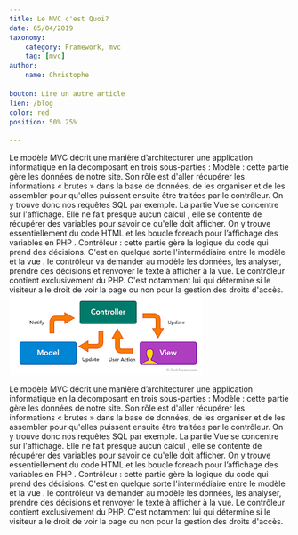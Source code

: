 ```yaml
---
title: Le MVC c'est Quoi?
date: 05/04/2019
taxonomy:
    category: Framework, mvc
    tag: [mvc]
author:
    name: Christophe
    
bouton: Lire un autre article
lien: /blog
color: red
position: 50% 25%

---
```


 
Le modèle MVC décrit une manière d’architecturer une application informatique en la décomposant en trois sous-parties :
Modèle : cette partie gère les données de notre site. Son rôle est d'aller récupérer les informations « brutes » dans la base de données, de les organiser et de les assembler pour qu'elles puissent ensuite être traitées par le contrôleur. On y trouve donc nos  requêtes SQL par exemple.
La partie Vue se concentre sur l'affichage. Elle ne fait presque aucun calcul , elle  se contente de récupérer des variables pour savoir ce qu'elle doit afficher. On y trouve essentiellement du code HTML et les boucle foreach pour l’affichage des variables en PHP .
Contrôleur : cette partie gère la logique du code qui prend des décisions. C'est en quelque sorte l'intermédiaire entre le modèle et la vue . le contrôleur va demander au modèle les données, les analyser, prendre des décisions et renvoyer le texte à afficher à la vue. Le contrôleur contient exclusivement du PHP. C'est notamment lui qui détermine si le visiteur a le droit de voir la page ou non pour la  gestion  des droits d'accès.
 ![mvc](mvc.png)
 
 Le modèle MVC décrit une manière d’architecturer une application informatique en la décomposant en trois sous-parties :
 Modèle : cette partie gère les données de notre site. Son rôle est d'aller récupérer les informations « brutes » dans la base de données, de les organiser et de les assembler pour qu'elles puissent ensuite être traitées par le contrôleur. On y trouve donc nos  requêtes SQL par exemple.
 La partie Vue se concentre sur l'affichage. Elle ne fait presque aucun calcul , elle  se contente de récupérer des variables pour savoir ce qu'elle doit afficher. On y trouve essentiellement du code HTML et les boucle foreach pour l’affichage des variables en PHP .
 Contrôleur : cette partie gère la logique du code qui prend des décisions. C'est en quelque sorte l'intermédiaire entre le modèle et la vue . le contrôleur va demander au modèle les données, les analyser, prendre des décisions et renvoyer le texte à afficher à la vue. Le contrôleur contient exclusivement du PHP. C'est notamment lui qui détermine si le visiteur a le droit de voir la page ou non pour la  gestion  des droits d'accès.
 
 
